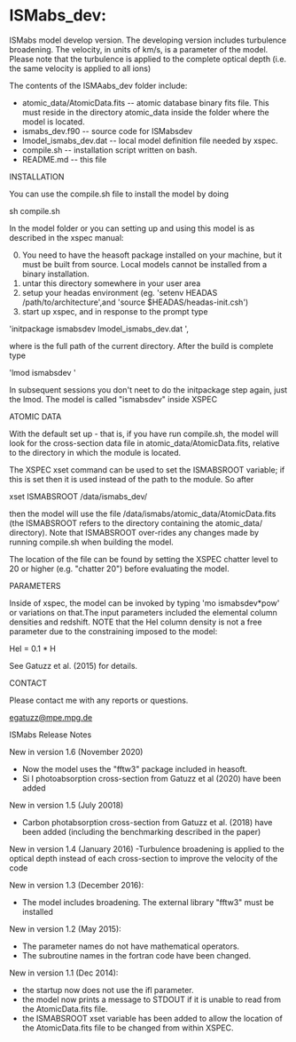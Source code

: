 # ISMabs_dev: 

ISMabs model develop version. The developing version includes turbulence broadening. The velocity, in units of km/s, is a parameter of the model. Please note that the turbulence is applied to the complete optical depth (i.e. the same velocity is applied to all ions)

The contents of the ISMAabs_dev folder include:
- atomic_data/AtomicData.fits  -- atomic database binary fits file. This must reside in the directory atomic_data inside the folder where the model is located.  
- ismabs_dev.f90 -- source code for ISMabsdev
- lmodel_ismabs_dev.dat -- local model definition file needed by xspec.  
- compile.sh -- installation script written on bash.
- README.md -- this file

INSTALLATION

You can use the compile.sh file to install the model by doing

sh compile.sh

In the  model folder or you can setting up and using this model is as described in the xspec manual:

0) You need to have the heasoft package installed on your machine, but it must be built from source. Local models cannot be installed from a binary installation.
1) untar this directory somewhere in your user area
2) setup your headas environment (eg. 'setenv HEADAS /path/to/architecture',and 'source \$HEADAS/headas-init.csh')
3) start up xspec, and in response to the prompt type 

'initpackage ismabsdev lmodel_ismabs_dev.dat <path-to-current-directory>',

where <path-to-current-directory> is the full path of the current directory. After the build is complete type 

'lmod ismabsdev <path-to-current-directory>'

In subsequent  sessions you don't neet to do the initpackage step again, just the lmod. The model is called "ismabsdev" inside XSPEC

ATOMIC DATA 

With the default set up - that is, if you have run compile.sh, the model will look for the cross-section data file in atomic_data/AtomicData.fits, relative to the directory in which the module is located.

The XSPEC xset command can be used to set the ISMABSROOT variable; if this is set then it is used instead of the path to the module. So after

xset ISMABSROOT /data/ismabs_dev/

then the model will use the file /data/ismabs/atomic_data/AtomicData.fits (the ISMABSROOT refers to the directory containing the atomic_data/ directory). Note that ISMABSROOT over-rides any changes made by running compile.sh when building the model.

The location of the file can be found by setting the XSPEC chatter level to 20 or higher (e.g. "chatter 20") before evaluating the model.

PARAMETERS

Inside of xspec, the model can be invoked by typing 'mo ismabsdev*pow' or variations on that.The input parameters included the elemental column densities and redshift. NOTE that the HeI column density is not a free parameter due to the constraining imposed to the model:

HeI = 0.1 * H

See Gatuzz et al. (2015) for details.

CONTACT

Please contact me with any reports or questions.

egatuzz@mpe.mpg.de

ISMabs Release Notes

New in version 1.6 (November 2020)
- Now the model uses the "fftw3" package included in heasoft.
- Si I photoabsorption cross-section from Gatuzz et al (2020) have been added

New in version 1.5 (July 20018)
- Carbon photabsorption cross-section from Gatuzz et al. (2018) have been added (including the benchmarking described in the paper)

New in version 1.4 (January 2016)
-Turbulence broadening is applied to the optical depth instead of each cross-section to improve the velocity of the code
 
New in version 1.3 (December 2016):
- The model includes broadening. The external library "fftw3" must be installed

New in version 1.2 (May 2015):
- The parameter names do not have mathematical operators.
- The subroutine names in the fortran code have been changed.

New in version 1.1 (Dec 2014): 
 - the startup now does not use the ifl parameter.
 - the model now prints a message to STDOUT if it is unable to  read from the AtomicData.fits file.
 - the ISMABSROOT xset variable has been added to allow the  location of the AtomicData.fits file to be changed from within  XSPEC.


